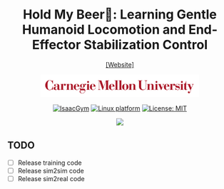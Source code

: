 <h1 align="center"> Hold My Beer🍻: Learning Gentle Humanoid Locomotion and End-Effector Stabilization Control </h1>

<div align="center">

[[Website]](https://lecar-lab.github.io/SoFTA/)
<!-- [[Arxiv]](https://lecar-lab.github.io/SoFTA/) -->
<!-- [[Video]](https://www.youtube.com/) -->

<img src="assets/ip.png" style="height:50px;" />




[![IsaacGym](https://img.shields.io/badge/IsaacGym-Preview4-b.svg)](https://developer.nvidia.com/isaac-gym) [![Linux platform](https://img.shields.io/badge/Platform-linux--64-orange.svg)](https://ubuntu.com/blog/tag/22-04-lts) [![License: MIT](https://img.shields.io/badge/License-MIT-yellow.svg)]()


<img src="assets/intro.gif" width="70%"/>

</div>

## TODO
- [ ] Release training code
- [ ] Release sim2sim code
- [ ] Release sim2real code